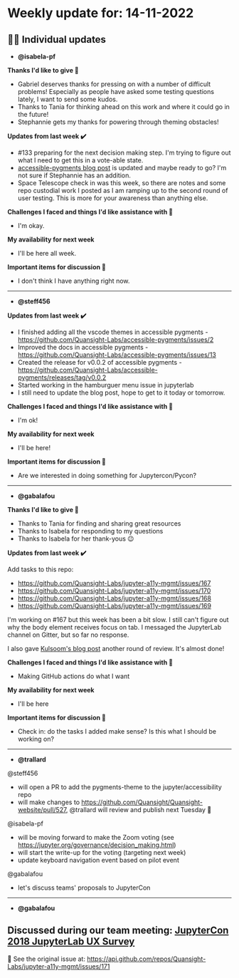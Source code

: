 # Weekly update for: 14-11-2022

## :singer: Individual updates

- **@isabela-pf** 

 **Thanks I'd like to give 🙌**

- Gabriel deserves thanks for pressing on with a number of difficult problems! Especially as people have asked some testing questions lately, I want to send some kudos.
- Thanks to Tania for thinking ahead on this work and where it could go in the future!
- Stephannie gets my thanks for powering through theming obstacles!

**Updates from last week :heavy_check_mark:**

- #133 preparing for the next decision making step. I'm trying to figure out what I need to get this in a vote-able state.
- [accessible-pygments blog post](https://github.com/quansight/quansight-website/pull/527) is updated and maybe ready to go? I'm not sure if Stephannie has an addition.
- Space Telescope check in was this week, so there are notes and some repo custodial work I posted as I am ramping up to the second round of user testing. This is more for your awareness than anything else.

**Challenges I faced and things I'd like assistance with 🙏**
- I'm okay.

**My availability for next week**
- I'll be here all week.

**Important items for discussion 💬**
- I don't think I have anything right now.  
---

- **@steff456** 

 **Updates from last week :heavy_check_mark:**
- I finished adding all the vscode themes in accessible pygments - https://github.com/Quansight-Labs/accessible-pygments/issues/2
- Improved the docs in accessible pygments - https://github.com/Quansight-Labs/accessible-pygments/issues/13
- Created the release for v0.0.2 of accessible pygments - https://github.com/Quansight-Labs/accessible-pygments/releases/tag/v0.0.2
- Started working in the hamburguer menu issue in jupyterlab
- I still need to update the blog post, hope to get to it today or tomorrow.

**Challenges I faced and things I'd like assistance with 🙏**
- I'm ok!

**My availability for next week**
- I'll be here!

**Important items for discussion 💬**
- Are we interested in doing something for Jupytercon/Pycon? 
---

- **@gabalafou** 

 **Thanks I'd like to give 🙌**
- Thanks to Tania for finding and sharing great resources
- Thanks to Isabela for responding to my questions
- Thanks to Isabela for her thank-yous 😉

**Updates from last week :heavy_check_mark:**

Add tasks to this repo:

- https://github.com/Quansight-Labs/jupyter-a11y-mgmt/issues/167
- https://github.com/Quansight-Labs/jupyter-a11y-mgmt/issues/170
- https://github.com/Quansight-Labs/jupyter-a11y-mgmt/issues/168
- https://github.com/Quansight-Labs/jupyter-a11y-mgmt/issues/169

I'm working on #167 but this week has been a bit slow. I still can't figure out why the body element receives focus on tab. I messaged the JupyterLab channel on Gitter, but so far no response.

I also gave [Kulsoom's blog post](https://github.com/Quansight/Quansight-website/pull/537) another round of review. It's almost done!

**Challenges I faced and things I'd like assistance with 🙏**
- Making GitHub actions do what I want 

**My availability for next week**
- I'll be here

**Important items for discussion 💬**
- Check in: do the tasks I added make sense? Is this what I should be working on?
 
---

- **@trallard** 

 @steff456
 - will open a PR to add the pygments-theme to the jupyter/accessibility repo
 - will make changes to https://github.com/Quansight/Quansight-website/pull/527, @trallard will review and publish next Tuesday 🚀 


@isabela-pf 
  - will be moving forward to make the Zoom voting (see https://jupyter.org/governance/decision_making.html)
  - will start the write-up for the voting (targeting next week)
  - update keyboard navigation event based on pilot event 

@gabalafou 
  - let's discuss teams' proposals to JupyterCon
  
---

- **@gabalafou** 

 Discussed during our team meeting: [JupyterCon 2018 JupyterLab UX Survey](https://github.com/jupyter/surveys/tree/master/surveys/2018-09-jupytercon-2018) 
---


:link: See the original issue at: <https://api.github.com/repos/Quansight-Labs/jupyter-a11y-mgmt/issues/171>

